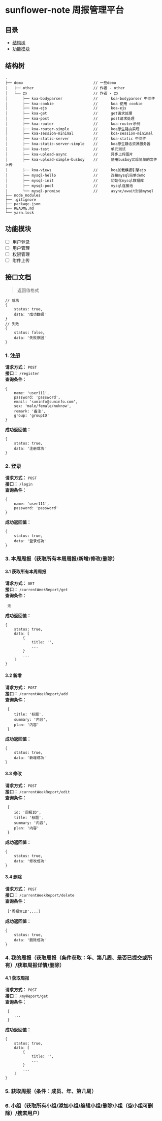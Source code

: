 # sunflower-note 周报管理平台

## 目录

* [结构树](#结构树)
* [功能模块](#功能模块)

## 结构树
```
.
├── demo                                // 一些demo
│   ├── other                           // 作者 - other
│   └── zx                              // 作者 - zx
│       ├── koa-bodyparser              //      koa-bodyparser 中间件
│       ├── koa-cookie                  //      koa 使用 cookie
│       ├── koa-ejs                     //      koa-ejs
│       ├── koa-get                     //      get请求处理
│       ├── koa-post                    //      post请求处理
│       ├── koa-router                  //      koa-router示例
│       ├── koa-router-simple           //      koa原生路由实现
│       ├── koa-session-minimal         //      koa-session-minimal
│       ├── koa-static-server           //      koa-static 中间件
│       ├── koa-static-server-simple    //      koa原生静态资源服务器
│       ├── koa-test                    //      单元测试
│       ├── koa-upload-async            //      异步上传图片
│       ├── koa-upload-simple-busboy    //      使用busboy实现简单的文件上传
│       ├── koa-views                   //      koa加载模板引擎ejs
│       ├── mysql-hello                 //      连接mysql简单demo
│       ├── mysql-init                  //      初始化mysql数据库
│       ├── mysql-pool                  //      mysql连接池
│       └── mysql-promise               //      async/await封装mysql
├── node_modules
├── .gitignore
├── package.json
├── README.md
└── yarn.lock
```


## 功能模块
- [ ] 用户登录
- [ ] 用户管理
- [ ] 权限管理
- [ ] 附件上传

## 接口文档

> 返回值格式
```
// 成功
{
    status: true,
    data: '成功数据'
}
// 失败
{
    status: false,
    data: '失败原因'
}
```

### 1. 注册
**请求方式：** `POST` \
**接口：** `/register` \
**查询条件：** 
```
{
    name: 'user111',
    password: 'password',
    email: 'suninfo@suninfo.com',
    sex: 'male/female/nuknow',
    remark: '备注',
    group: 'groupID'
}
```
**成功返回值：** 
```
{
    status: true,
    data: '注册成功'
}
```
### 2. 登录
**请求方式：** `POST` \
**接口：** `/login` \
**查询条件：** 
```
{
    name: 'user111',
    password: 'password'
}
```
**成功返回值：** 
```
{
    status: true,
    data: '登录成功'
}
```
### 3. 本周周报（获取所有本周周报/新增/修改/删除）
#### 3.1 获取所有本周周报
**请求方式：** `GET` \
**接口：** `/currentWeekReport/get` \
**查询条件：** 
```
 无
```
**成功返回值：** 
```
{
    status: true,
    data: [
        {
            title: '',
            ...
        }
        ...
    ]
}
```
#### 3.2 新增
**请求方式：** `POST` \
**接口：** `/currentWeekReport/add` \
**查询条件：** 
```
 {
    title: '标题',
    summary: '内容',
    plan: '内容'
 }
```
**成功返回值：** 
```
{
    status: true,
    data: '新增成功'
}
```
#### 3.3 修改
**请求方式：** `POST` \
**接口：** `/currentWeekReport/edit` \
**查询条件：** 
```
 {
    id: '周报ID',
    title: '标题',
    summary: '内容',
    plan: '内容'
 }
```
**成功返回值：** 
```
{
    status: true,
    data: '修改成功'
}
```
#### 3.4 删除
**请求方式：** `POST` \
**接口：** `/currentWeekReport/delete` \
**查询条件：** 
```
 ['周报告ID',...]
```
**成功返回值：** 
```
{
    status: true,
    data: '删除成功'
}
```
### 4. 我的周报（获取周报（条件获取：年、第几周、是否已提交或所有）/获取周报详情/删除）
#### 4.1 获取周报
**请求方式：** `POST` \
**接口：** `/myReport/get` \
**查询条件：** 
```
 {
    ...
 }
```
**成功返回值：** 
```
{
    status: true,
    data: [
        {
            title: '',
            ...
        }
        ...
    ]
}
```
### 5. 获取周报（条件：成员、年、第几周）
### 6. 小组（获取所有小组/添加小组/编辑小组/删除小组（空小组可删除）/搜索用户）